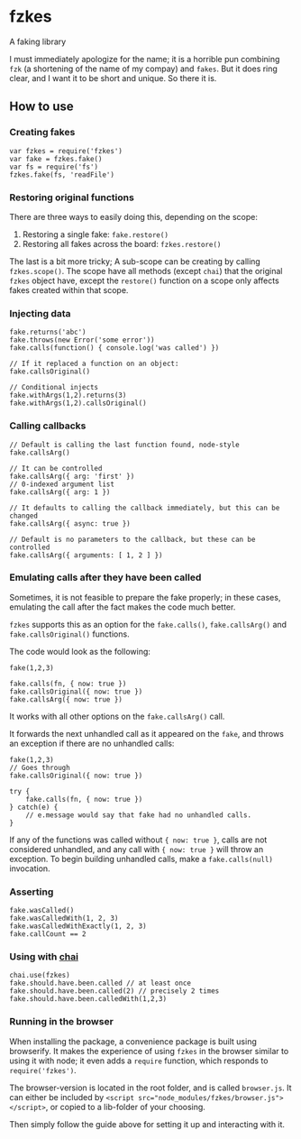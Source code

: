 fzkes
=====

A faking library

I must immediately apologize for the name; it is a horrible pun combining `fzk`
(a shortening of the name of my compay) and `fakes`. But it does ring clear,
and I want it to be short and unique. So there it is.


How to use
----------

### Creating fakes

	var fzkes = require('fzkes')
	var fake = fzkes.fake()
	var fs = require('fs')
	fzkes.fake(fs, 'readFile')


### Restoring original functions

There are three ways to easily doing this, depending on the scope:

1. Restoring a single fake: `fake.restore()`
2. Restoring all fakes across the board: `fzkes.restore()`

The last is a bit more tricky; A sub-scope can be creating by calling `fzkes.scope()`.
The scope have all methods (except `chai`) that the original `fzkes` object have,
except the `restore()` function on a scope only affects fakes created within
that scope.


### Injecting data

	fake.returns('abc')
	fake.throws(new Error('some error'))
	fake.calls(function() { console.log('was called') })

	// If it replaced a function on an object:
	fake.callsOriginal()

	// Conditional injects
	fake.withArgs(1,2).returns(3)
	fake.withArgs(1,2).callsOriginal()


### Calling callbacks

	// Default is calling the last function found, node-style
	fake.callsArg()

	// It can be controlled
	fake.callsArg({ arg: 'first' })
	// 0-indexed argument list
	fake.callsArg({ arg: 1 })

	// It defaults to calling the callback immediately, but this can be changed
	fake.callsArg({ async: true })

	// Default is no parameters to the callback, but these can be controlled
	fake.callsArg({ arguments: [ 1, 2 ] })


### Emulating calls after they have been called

Sometimes, it is not feasible to prepare the fake properly; in these cases,
emulating the call after the fact makes the code much better.

`fzkes` supports this as an option for the `fake.calls()`, `fake.callsArg()` and
`fake.callsOriginal()` functions.

The code would look as the following:

	fake(1,2,3)

	fake.calls(fn, { now: true })
	fake.callsOriginal({ now: true })
	fake.callsArg({ now: true })

It works with all other options on the `fake.callsArg()` call.

It forwards the next unhandled call as it appeared on the `fake`, and throws an
exception if there are no unhandled calls:

	fake(1,2,3)
	// Goes through
	fake.callsOriginal({ now: true })

	try {
		fake.calls(fn, { now: true })
	} catch(e) {
		// e.message would say that fake had no unhandled calls.
	}

If any of the functions was called without `{ now: true }`, calls are not
considered unhandled, and any call with `{ now: true }` will throw an exception.
To begin building unhandled calls, make a `fake.calls(null)` invocation.


### Asserting

	fake.wasCalled()
	fake.wasCalledWith(1, 2, 3)
	fake.wasCalledWithExactly(1, 2, 3)
	fake.callCount == 2


### Using with [chai](http://chaijs.com)

	chai.use(fzkes)
	fake.should.have.been.called // at least once
	fake.should.have.been.called(2) // precisely 2 times
	fake.should.have.been.calledWith(1,2,3)


### Running in the browser

When installing the package, a convenience package is built using browserify.
It makes the experience of using `fzkes` in the browser similar to using it with
node; it even adds a `require` function, which responds to `require('fzkes')`.

The browser-version is located in the root folder, and is called `browser.js`.
It can either be included by `<script src="node_modules/fzkes/browser.js"></script>`,
or copied to a lib-folder of your choosing.

Then simply follow the guide above for setting it up and interacting with it.
